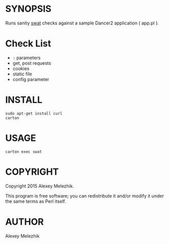 # SYNOPSIS

Runs sanity [swat](https://github.com/melezhik/swat) checks against a sample Dancer2 application ( app.pl ).

# Check List

- `:` parameters
- get, post requests
- cookies
- static file
- config parameter

# INSTALL

    sudo apt-get install curl
    carton

# USAGE

    carton exec swat

# COPYRIGHT

Copyright 2015 Alexey Melezhik.

This program is free software; you can redistribute it and/or modify it under the same terms as Perl itself.

# AUTHOR

Alexey Melezhik
